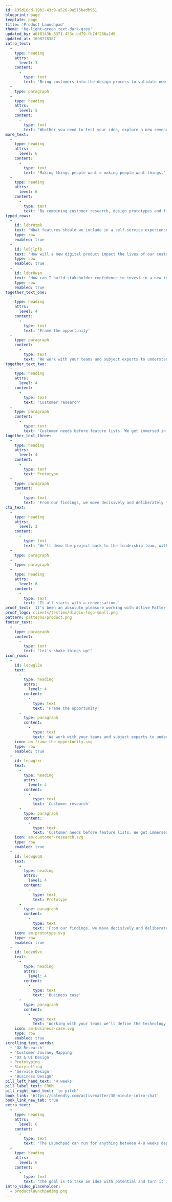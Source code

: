 ```yaml
---
id: 135d10cd-19b2-43c9-a526-9a515bedb951
blueprint: page
template: page
title: 'Product Launchpad'
theme: 'bg-light-green text-dark-grey'
updated_by: a6f8143b-8371-453c-bd79-fb7df286a1d9
updated_at: 1698778387
intro_text:
  -
    type: heading
    attrs:
      level: 3
    content:
      -
        type: text
        text: 'Bring customers into the design process to validate new products, services and experiences.'
  -
    type: paragraph
  -
    type: heading
    attrs:
      level: 5
    content:
      -
        type: text
        text: 'Whether you need to test your idea, explore a new revenue stream or pivot an existing product, the Launchpad is a way to move purposefully from idea to impact.'
more_text:
  -
    type: heading
    attrs:
      level: 6
    content:
      -
        type: text
        text: 'Making things people want > making people want things.'
  -
    type: heading
    attrs:
      level: 6
    content:
      -
        type: text
        text: 'By combining customer research, design prototypes and financial modelling into a lean process, we enable brands to rapidly explore the value of new opportunities and de-risk future investment.'
typed_rows:
  -
    id: ldbr0tmk
    text: 'What features should we include in a self-service experience?'
    type: row
    enabled: true
  -
    id: le5jlpfb
    text: 'How will a new digital product impact the lives of our customers?'
    type: row
    enabled: true
  -
    id: ldbr0wsn
    text: 'How can I build stakeholder confidence to invest in a new idea?'
    type: row
    enabled: true
together_text_one:
  -
    type: heading
    attrs:
      level: 4
    content:
      -
        type: text
        text: 'Frame the opportunity'
  -
    type: paragraph
    content:
      -
        type: text
        text: 'We work with your teams and subject experts to understand the opportunity space and the vision for the business. We ask tough questions and give honest answers to prioritise for success.'
together_text_two:
  -
    type: heading
    attrs:
      level: 4
    content:
      -
        type: text
        text: 'Customer research'
  -
    type: paragraph
    content:
      -
        type: text
        text: 'Customer needs before feature lists. We get immersed in the problem, speak with customers, and do whatever it takes to understand the people we’re serving, their goals and their current challenges.'
together_text_three:
  -
    type: heading
    attrs:
      level: 4
    content:
      -
        type: text
        text: Prototype
  -
    type: paragraph
    content:
      -
        type: text
        text: 'From our findings, we move decisively and deliberately to create a proof of concept to test in the market.'
cta_text:
  -
    type: heading
    attrs:
      level: 2
    content:
      -
        type: text
        text: 'We’ll demo the project back to the leadership team, with honest and objective recommendations for what should happen next.'
  -
    type: paragraph
  -
    type: paragraph
  -
    type: heading
    attrs:
      level: 6
    content:
      -
        type: text
        text: 'It all starts with a conversation.'
proof_text: 'It’s been an absolute pleasure working with Active Matter. The professionalism in taking time to understand our business and requirements has been fantastic.'
proof_logo: clients/testimo/diagio-logo-small.png
pattern: patterns/product.png
footer_text:
  -
    type: paragraph
    content:
      -
        type: text
        text: "Let's shake things up!"
icon_rows:
  -
    id: lecwgl2e
    text:
      -
        type: heading
        attrs:
          level: 4
        content:
          -
            type: text
            text: 'Frame the opportunity'
      -
        type: paragraph
        content:
          -
            type: text
            text: 'We work with your teams and subject experts to understand the opportunity space and the vision for the business. We ask tough questions and give honest answers to prioritise for success.'
    icon: am-frame-the-opportunity.svg
    type: row
    enabled: true
  -
    id: lecwgtxr
    text:
      -
        type: heading
        attrs:
          level: 4
        content:
          -
            type: text
            text: 'Customer research'
      -
        type: paragraph
        content:
          -
            type: text
            text: 'Customer needs before feature lists. We get immersed in the problem, speak with customers, and do whatever it takes to understand and empathise with the people we’re serving.'
    icon: am-customer-research.svg
    type: row
    enabled: true
  -
    id: lecwguq0
    text:
      -
        type: heading
        attrs:
          level: 4
        content:
          -
            type: text
            text: Prototype
      -
        type: paragraph
        content:
          -
            type: text
            text: 'From our findings, we move decisively and deliberately to create a proof of concept to test in the market.'
    icon: am-prototype.svg
    type: row
    enabled: true
  -
    id: ledzn9vx
    text:
      -
        type: heading
        attrs:
          level: 4
        content:
          -
            type: text
            text: 'Business case'
      -
        type: paragraph
        content:
          -
            type: text
            text: 'Working with your teams we’ll define the technology, services and structures required to make the product successful. Where are the gaps, risks, and challenges? What is the commercial potential?'
    icon: am-business-case.svg
    type: row
    enabled: true
scrolling_text_words:
  - 'UX Research'
  - 'Customer Journey Mapping'
  - 'UX & UI Design'
  - Prototyping
  - Storytelling
  - 'Service Design'
  - 'Business Design'
pill_left_hand_text: '4 weeks'
pill_label_text: FROM
pill_right_hand_text: 'to pitch'
book_link: 'https://calendly.com/activematter/30-minute-intro-chat'
book_link_new_tab: true
extra_text:
  -
    type: heading
    attrs:
      level: 6
    content:
      -
        type: text
        text: 'The Launchpad can run for anything between 4-8 weeks depending on the complexity of the product and the system it’s impacting.'
  -
    type: heading
    attrs:
      level: 6
    content:
      -
        type: text
        text: 'The goal is to take an idea with potential and turn it into a product with a future.'
intro_video_placeholder:
  - productlaunchpadimg.png
---
```


